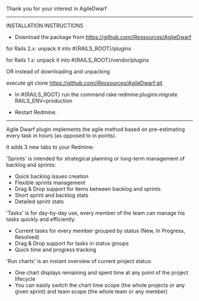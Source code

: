 Thank you for your interest in AgileDwarf
____________________________________________________________________________________

INSTALLATION INSTRUCTIONS

- Download the package from https://github.com/iRessources/AgileDwarf

for Rails 2.x: unpack it into #{RAILS_ROOT}/plugins

for Rails 1.x: unpack it into #{RAILS_ROOT}/vendor/plugins

OR instead of downloading and unpacking

execute git clone https://github.com/iRessources/AgileDwarf.git

- In #{RAILS_ROOT} run the command rake redmine:plugins:migrate RAILS_ENV=production
  
- Restart Redmine.
____________________________________________________________________________________

Agile Dwarf plugin implements the agile method based on pre-estimating every task in hours (as opposed to in points). 

It adds 3 new tabs to your Redmine:

'Sprints' is intended for strategical planning or long-term management of backlog and sprints:
- Quick backlog issues creation
- Flexible sprints management
- Drag & Drop support for items between backlog and sprints
- Short sprint and backlog stats
- Detailed sprint stats 

'Tasks' is for day-by-day use, every member of the team can manage his tasks quickly and efficiently:
- Current tasks for every member grouped by status (New, In Progress, Resolved)
- Drag & Drop support for tasks in status groups
- Quick time and progress tracking

'Run charts' is an instant overview of current project status:
- One chart displays remaining and spent time at any point of the project lifecycle
- You can easily switch the chart time scope (the whole projects or any given sprint) and team scope (the whole team or any member)

